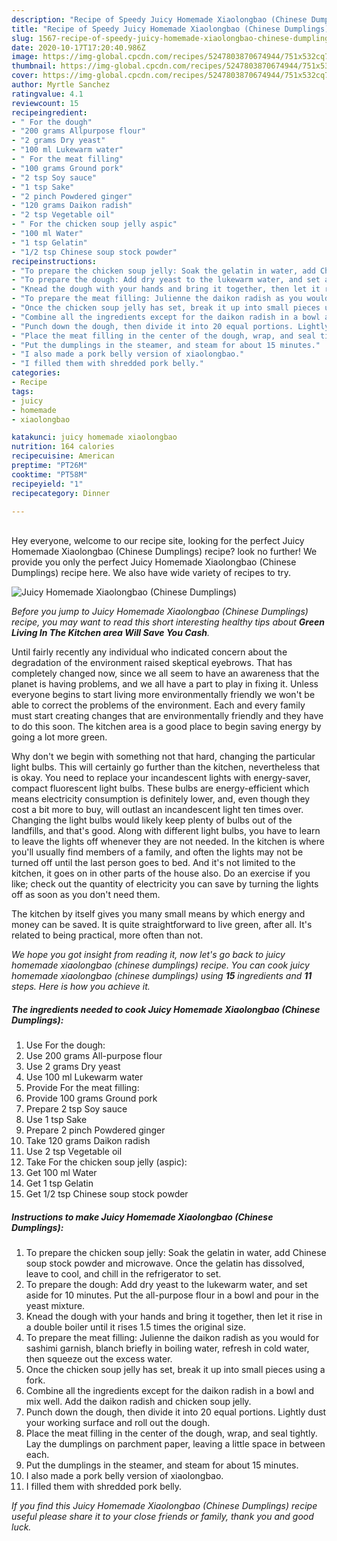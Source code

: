 ```yaml
---
description: "Recipe of Speedy Juicy Homemade Xiaolongbao (Chinese Dumplings)"
title: "Recipe of Speedy Juicy Homemade Xiaolongbao (Chinese Dumplings)"
slug: 1567-recipe-of-speedy-juicy-homemade-xiaolongbao-chinese-dumplings
date: 2020-10-17T17:20:40.986Z
image: https://img-global.cpcdn.com/recipes/5247803870674944/751x532cq70/juicy-homemade-xiaolongbao-chinese-dumplings-recipe-main-photo.jpg
thumbnail: https://img-global.cpcdn.com/recipes/5247803870674944/751x532cq70/juicy-homemade-xiaolongbao-chinese-dumplings-recipe-main-photo.jpg
cover: https://img-global.cpcdn.com/recipes/5247803870674944/751x532cq70/juicy-homemade-xiaolongbao-chinese-dumplings-recipe-main-photo.jpg
author: Myrtle Sanchez
ratingvalue: 4.1
reviewcount: 15
recipeingredient:
- " For the dough"
- "200 grams Allpurpose flour"
- "2 grams Dry yeast"
- "100 ml Lukewarm water"
- " For the meat filling"
- "100 grams Ground pork"
- "2 tsp Soy sauce"
- "1 tsp Sake"
- "2 pinch Powdered ginger"
- "120 grams Daikon radish"
- "2 tsp Vegetable oil"
- " For the chicken soup jelly aspic"
- "100 ml Water"
- "1 tsp Gelatin"
- "1/2 tsp Chinese soup stock powder"
recipeinstructions:
- "To prepare the chicken soup jelly: Soak the gelatin in water, add Chinese soup stock powder and microwave. Once the gelatin has dissolved,  leave to cool, and chill in the refrigerator to set."
- "To prepare the dough: Add dry yeast to the lukewarm water, and set aside for 10 minutes. Put the all-purpose flour in a bowl and pour in the yeast mixture."
- "Knead the dough with your hands and bring it together, then let it rise in a double boiler until it rises 1.5 times the original size."
- "To prepare the meat filling: Julienne the daikon radish as you would for sashimi garnish, blanch briefly in boiling water, refresh in cold water, then squeeze out the excess water."
- "Once the chicken soup jelly has set, break it up into small pieces using a fork."
- "Combine all the ingredients except for the daikon radish in a bowl and mix well. Add the daikon radish and chicken soup jelly."
- "Punch down the dough, then divide it into 20 equal portions. Lightly dust your working surface and roll out the dough."
- "Place the meat filling in the center of the dough, wrap, and seal tightly. Lay the dumplings on parchment paper, leaving a little space in between each."
- "Put the dumplings in the steamer, and steam for about 15 minutes."
- "I also made a pork belly version of xiaolongbao."
- "I filled them with shredded pork belly."
categories:
- Recipe
tags:
- juicy
- homemade
- xiaolongbao

katakunci: juicy homemade xiaolongbao 
nutrition: 164 calories
recipecuisine: American
preptime: "PT26M"
cooktime: "PT58M"
recipeyield: "1"
recipecategory: Dinner

---
```

<br>
Hey everyone, welcome to our recipe site, looking for the perfect Juicy Homemade Xiaolongbao (Chinese Dumplings) recipe? look no further! We provide you only the perfect Juicy Homemade Xiaolongbao (Chinese Dumplings) recipe here. We also have wide variety of recipes to try.
<br>


![Juicy Homemade Xiaolongbao (Chinese Dumplings)](https://img-global.cpcdn.com/recipes/5247803870674944/751x532cq70/juicy-homemade-xiaolongbao-chinese-dumplings-recipe-main-photo.jpg)

<i>Before you jump to Juicy Homemade Xiaolongbao (Chinese Dumplings) recipe, you may want to read this short interesting healthy tips about 
<strong>Green Living In The Kitchen area Will Save You Cash</strong>.</i>
</br>

Until fairly recently any individual who indicated concern about the degradation of the environment raised skeptical eyebrows. That has completely changed now, since we all seem to have an awareness that the planet is having problems, and we all have a part to play in fixing it. Unless everyone begins to start living more environmentally friendly we won't be able to correct the problems of the environment. Each and every family must start creating changes that are environmentally friendly and they have to do this soon. The kitchen area is a good place to begin saving energy by going a lot more green.

Why don't we begin with something not that hard, changing the particular light bulbs. This will certainly go further than the kitchen, nevertheless that is okay. You need to replace your incandescent lights with energy-saver, compact fluorescent light bulbs. These bulbs are energy-efficient which means electricity consumption is definitely lower, and, even though they cost a bit more to buy, will outlast an incandescent light ten times over. Changing the light bulbs would likely keep plenty of bulbs out of the landfills, and that's good. Along with different light bulbs, you have to learn to leave the lights off whenever they are not needed. In the kitchen is where you'll usually find members of a family, and often the lights may not be turned off until the last person goes to bed. And it's not limited to the kitchen, it goes on in other parts of the house also. Do an exercise if you like; check out the quantity of electricity you can save by turning the lights off as soon as you don't need them.

The kitchen by itself gives you many small means by which energy and money can be saved. It is quite straightforward to live green, after all. It's related to being practical, more often than not.


<i>We hope you got insight from reading it, now let's go back to juicy homemade xiaolongbao (chinese dumplings) recipe. You can cook juicy homemade xiaolongbao (chinese dumplings) using <strong>15</strong> ingredients and <strong>11</strong> steps. Here is how you achieve it.
</i>

##### The ingredients needed to cook Juicy Homemade Xiaolongbao (Chinese Dumplings):

1. Use  For the dough:
1. Use 200 grams All-purpose flour
1. Use 2 grams Dry yeast
1. Use 100 ml Lukewarm water
1. Provide  For the meat filling:
1. Provide 100 grams Ground pork
1. Prepare 2 tsp Soy sauce
1. Use 1 tsp Sake
1. Prepare 2 pinch Powdered ginger
1. Take 120 grams Daikon radish
1. Use 2 tsp Vegetable oil
1. Take  For the chicken soup jelly (aspic):
1. Get 100 ml Water
1. Get 1 tsp Gelatin
1. Get 1/2 tsp Chinese soup stock powder


##### Instructions to make Juicy Homemade Xiaolongbao (Chinese Dumplings):

1. To prepare the chicken soup jelly: Soak the gelatin in water, add Chinese soup stock powder and microwave. Once the gelatin has dissolved,  leave to cool, and chill in the refrigerator to set.
1. To prepare the dough: Add dry yeast to the lukewarm water, and set aside for 10 minutes. Put the all-purpose flour in a bowl and pour in the yeast mixture.
1. Knead the dough with your hands and bring it together, then let it rise in a double boiler until it rises 1.5 times the original size.
1. To prepare the meat filling: Julienne the daikon radish as you would for sashimi garnish, blanch briefly in boiling water, refresh in cold water, then squeeze out the excess water.
1. Once the chicken soup jelly has set, break it up into small pieces using a fork.
1. Combine all the ingredients except for the daikon radish in a bowl and mix well. Add the daikon radish and chicken soup jelly.
1. Punch down the dough, then divide it into 20 equal portions. Lightly dust your working surface and roll out the dough.
1. Place the meat filling in the center of the dough, wrap, and seal tightly. Lay the dumplings on parchment paper, leaving a little space in between each.
1. Put the dumplings in the steamer, and steam for about 15 minutes.
1. I also made a pork belly version of xiaolongbao.
1. I filled them with shredded pork belly.


<i>If you find this Juicy Homemade Xiaolongbao (Chinese Dumplings) recipe useful please share it to your close friends or family, thank you and good luck.</i>
